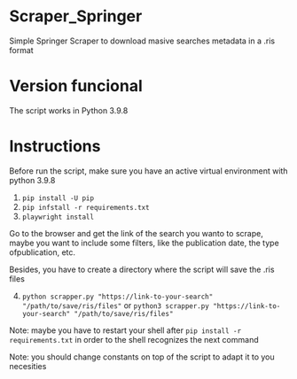 # Scraper_Springer
Simple Springer Scraper to download masive searches metadata in a .ris format

# Version funcional
The script works in Python 3.9.8

# Instructions
Before run the script, make sure you have an active virtual environment with python 3.9.8

1. `pip install -U pip`
2. `pip infstall -r requirements.txt`
3. `playwright install`

Go to the browser and get the link of the search you wanto to scrape, maybe you want to include some filters, like the publication date, the type ofpublication, etc.

Besides, you have to create a directory where the script will save the .ris files

  
4. `python scrapper.py "https://link-to-your-search" "/path/to/save/ris/files"` 
    or `python3 scrapper.py "https://link-to-your-search" "/path/to/save/ris/files"`

Note: maybe you have to restart your shell after `pip install -r requirements.txt` in order to the shell recognizes the next command

Note: you should change constants on top of the script to adapt it to you necesities
